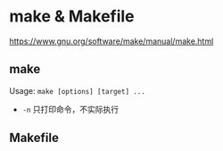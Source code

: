 # make & Makefile

https://www.gnu.org/software/make/manual/make.html

## make

Usage: `make [options] [target] ...`

- `-n` 只打印命令，不实际执行

## Makefile
